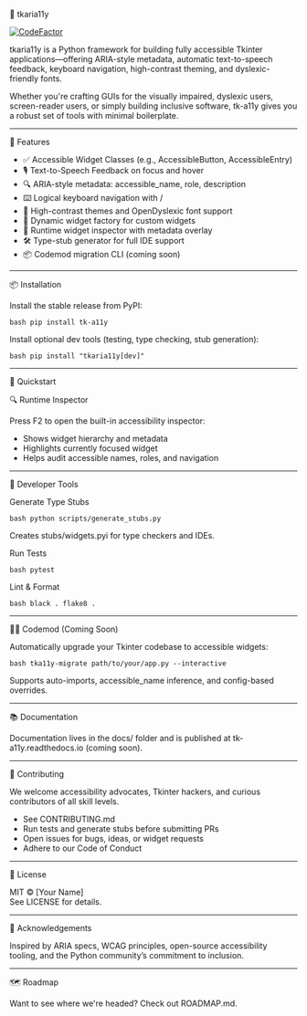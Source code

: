 🧭 tkaria11y

[![CodeFactor](https://www.codefactor.io/repository/github/stntg/tkaria11y/badge)](https://www.codefactor.io/repository/github/stntg/tkaria11y)

tkaria11y is a Python framework for building fully accessible Tkinter applications—offering ARIA-style metadata, automatic text-to-speech feedback, keyboard navigation, high-contrast theming, and dyslexic-friendly fonts.

Whether you're crafting GUIs for the visually impaired, dyslexic users, screen-reader users, or simply building inclusive software, tk-a11y gives you a robust set of tools with minimal boilerplate.

---

🚀 Features

- ✅ Accessible Widget Classes (e.g., AccessibleButton, AccessibleEntry)
- 🎙️ Text-to-Speech Feedback on focus and hover
- 🔍 ARIA-style metadata: accessible_name, role, description
- ⌨️ Logical keyboard navigation with <Tab> / <Shift-Tab>
- 🎨 High-contrast themes and OpenDyslexic font support
- 🧱 Dynamic widget factory for custom widgets
- 🧪 Runtime widget inspector with metadata overlay
- 🛠️ Type-stub generator for full IDE support
- 📦 Codemod migration CLI (coming soon)

---

📦 Installation

Install the stable release from PyPI:

`bash
pip install tk-a11y
`

Install optional dev tools (testing, type checking, stub generation):

`bash
pip install "tkaria11y[dev]"
`

---

🧪 Quickstart


🔍 Runtime Inspector

Press F2 to open the built-in accessibility inspector:

- Shows widget hierarchy and metadata
- Highlights currently focused widget
- Helps audit accessible names, roles, and navigation

---

🧰 Developer Tools

Generate Type Stubs

`bash
python scripts/generate_stubs.py
`

Creates stubs/widgets.pyi for type checkers and IDEs.

Run Tests

`bash
pytest
`

Lint & Format

`bash
black .
flake8 .
`

---

🧙‍♂️ Codemod (Coming Soon)

Automatically upgrade your Tkinter codebase to accessible widgets:

`bash
tka11y-migrate path/to/your/app.py --interactive
`

Supports auto-imports, accessible_name inference, and config-based overrides.

---

📚 Documentation

Documentation lives in the docs/ folder and is published at tk-a11y.readthedocs.io (coming soon).

---

🤝 Contributing

We welcome accessibility advocates, Tkinter hackers, and curious contributors of all skill levels.

- See CONTRIBUTING.md
- Run tests and generate stubs before submitting PRs
- Open issues for bugs, ideas, or widget requests
- Adhere to our Code of Conduct

---

📄 License

MIT © [Your Name]  
See LICENSE for details.

---

🙌 Acknowledgements

Inspired by ARIA specs, WCAG principles, open-source accessibility tooling, and the Python community’s commitment to inclusion.

---

🗺️ Roadmap

Want to see where we're headed? Check out ROADMAP.md.
